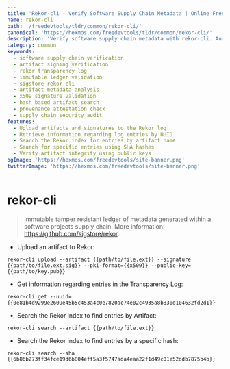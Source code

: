 ```yaml
---
title: 'Rekor-cli - Verify Software Supply Chain Metadata | Online Free DevTools by Hexmos'
name: rekor-cli
path: '/freedevtools/tldr/common/rekor-cli/'
canonical: 'https://hexmos.com/freedevtools/tldr/common/rekor-cli/'
description: 'Verify software supply chain metadata with rekor-cli. Audit artifact integrity and ensure tamper resistance using transparency logs. Free online tool, no registration required.'
category: common
keywords:
  - software supply chain verification
  - artifact signing verification
  - rekor transparency log
  - immutable ledger validation
  - sigstore rekor cli
  - artifact metadata analysis
  - x509 signature validation
  - hash based artifact search
  - provenance attestation check
  - supply chain security audit
features:
  - Upload artifacts and signatures to the Rekor log
  - Retrieve information regarding log entries by UUID
  - Search the Rekor index for entries by artifact name
  - Search for specific entries using SHA hashes
  - Verify artifact integrity using public keys
ogImage: 'https://hexmos.com/freedevtools/site-banner.png'
twitterImage: 'https://hexmos.com/freedevtools/site-banner.png'
---
```


# rekor-cli

> Immutable tamper resistant ledger of metadata generated within a software projects supply chain.
> More information: <https://github.com/sigstore/rekor>.

- Upload an artifact to Rekor:

`rekor-cli upload --artifact {{path/to/file.ext}} --signature {{path/to/file.ext.sig}} --pki-format={{x509}} --public-key={{path/to/key.pub}}`

- Get information regarding entries in the Transparency Log:

`rekor-cli get --uuid={{0e81b4d9299e2609e45b5c453a4c0e7820ac74e02c4935a8b830d104632fd2d1}}`

- Search the Rekor index to find entries by Artifact:

`rekor-cli search --artifact {{path/to/file.ext}}`

- Search the Rekor index to find entries by a specific hash:

`rekor-cli search --sha {{6b86b273ff34fce19d6b804eff5a3f5747ada4eaa22f1d49c01e52ddb7875b4b}}`
